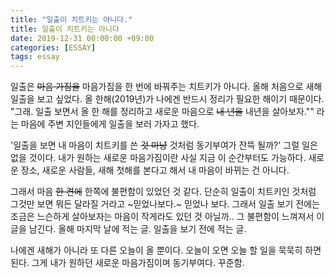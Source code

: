 ```yaml
---
title: "일출이 치트키는 아니다."
title: 일출이 치트키는 아니다
date: 2019-12-31 00:00:00 +09:00
categories: [ESSAY]
tags: essay
---
```





일출은 ~~마음 가짐을~~ 마음가짐을 한 번에 바꿔주는 치트키가 아니다. 올해 처음으로 새해 일출을 보고 싶었다. 올 한해(2019년)가 나에겐 반드시 정리가 필요한 해이기 때문이다. "그래. 일출 보면서 올 한 해를 정리하고 새로운 마음으로 ~~내 년을~~ 내년을 살아보자."" 라는 마음에 주변 지인들에게 일출을 보러 가자고 했다.  

'일출을 보면 내 마음이 치트키를 쓴 ~~것 마냥~~ 것처럼 동기부여가 잔뜩 될까?' 그럴 일은 없을 것이다. 내가 원하는 새로운 마음가짐이란 사실 지금 이 순간부터도 가능하다. 새로운 장소, 새로운 사람들, 새해 첫해를 본다고 해서 내 마음이 바뀌는 건 아니다.  

그래서 마음 ~~한 켠에~~ 한쪽에 불편함이 있었던 것 같다. 단순히 일출이 치트키인 것처럼 그것만 보면 뭐든 달라질 거라고 ~믿었나보다.~ 믿었나 보다. 그래서 일출 보기 전에는 조금은 느슨하게 살아보자는 마음이 작게라도 있던 것 아닐까.. 그 불편함이 느껴져서 이 글을 남긴다. 올해 마지막 날에 적는 글. 일출을 보기 전에 적는 글.  

나에겐 새해가 아니라 또 다른 오늘이 올 뿐이다. 오늘이 오면 오늘 할 일을 묵묵히 하면 된다. 그게 내가 원하던 새로운 마음가짐이며 동기부여다. 꾸준함.
